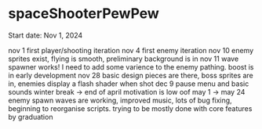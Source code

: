 # spaceShooterPewPew

Start date: Nov 1, 2024

nov 1 first player/shooting iteration
nov 4 first enemy iteration
nov 10 enemy sprites exist, flying is smooth, preliminary background is in
nov 11 wave spawner works! I need to add some varience to the enemy pathing. boost is in early development
nov 28 basic design pieces are there, boss sprites are in, enemies display a flash shader when shot
dec 9 pause menu and basic sounds
winter break -> end of april  motivation is low oof
may 1 -> may 24  enemy spawn waves are working, improved music, lots of bug fixing, beginning to reorganise scripts. 
   trying to be mostly done with core features by graduation
